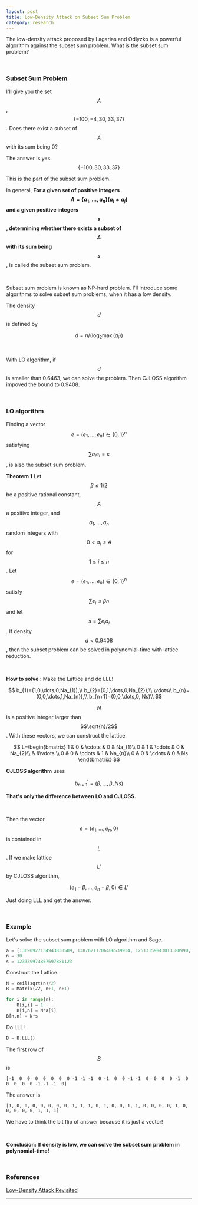 ```yaml
---
layout: post
title: Low-Density Attack on Subset Sum Problem
category: research
---
```


The low-density attack proposed by Lagarias and Odlyzko is a powerful algorithm against the subset sum problem. What is the subset sum problem?

<br>

### Subset Sum Problem

I'll give you the set $$A$$, $$\{-100, -4, 30, 33, 37\}$$. Does there exist a subset of $$A$$ with its sum being 0?

The answer is yes. $$\{-100, 30, 33, 37\}$$ 

This is the part of the subset sum problem. 

In general, **For a given set of positive integers $$A=\{a_{1},\dots,a_{n}\}(a_{i}\neq a_{j})$$ and a given positive integers $$s$$, determining whether there exists a subset of $$A$$ with its sum being $$s$$**, is called the subset sum problem.

<br>

Subset sum problem is known as NP-hard problem. I'll introduce some algorithms to solve subset sum problems, when it has a low density.

The density $$d$$ is defined by

$$
d=n/(\log _{2}\max(a_{i}))
$$

<br>

With LO algorithm, if $$d$$ is smaller than 0.6463, we can solve the problem.
Then CJLOSS algorithm impoved the bound to 0.9408.

<br>


### LO algorithm

Finding a vector $$e = (e_{1},\dots,e_{n})\in \{0,1\}^{n}$$ satisfying $$\sum a_{i}e_{i}=s$$, is also the subset sum problem.

**Theorem 1** Let $$\beta \leq 1/2$$ be a positive rational constant, $$A$$ a positive integer, and $$a_{1},\dots,a_{n}$$ random integers with $$0<a_{i}\leq A$$ for $$1\leq i\leq n$$. Let $$e=(e_{1},\dots,e_{n})\in \{0,1\}^{n}$$ satisfy $$\sum e_{i}\leq \beta n$$ and let $$s=\sum e_{i}a_{i}$$. If density $$d <0.9408$$ , then the subset problem can be solved in polynomial-time with lattice reduction.

<br>

**How to solve** : Make the Lattice and do LLL!

$$
b_{1}=(1,0,\dots,0,Na_{1}),\\
b_{2}=(0,1,\dots,0,Na_{2}),\\
\vdots\\
b_{n}=(0,0,\dots,1,Na_{n}),\\
b_{n+1}=(0,0,\dots,0, Ns)\\
$$

$$N$$ is a positive integer larger than $$\sqrt{n}/2$$. With these vectors, we can construct the lattice.

$$
L=\begin{bmatrix}
1 & 0 & \cdots & 0 & Na_{1}\\
0 & 1 & \cdots & 0 & Na_{2}\\
& &\vdots \\
0 & 0 & \cdots & 1 & Na_{n}\\
0 & 0 & \cdots & 0 & Ns
\end{bmatrix}
$$

**CJLOSS algorithm** uses 

$$
b_{n+1}^{'}=(\beta,\dots,\beta,Ns)
$$

**That's only the difference between LO and CJLOSS.**

<br>

Then the vector $$e = (e_{1},\dots,e_{n},0)$$ is contained in $$L$$. If we make lattice $$L'$$ by CJLOSS algorithm,

$$
(e_{1}-\beta,\dots,e_{n}-\beta,0)\in L'
$$


Just doing LLL and get the answer. 

<br>


### Example

Let's solve the subset sum problem with LO algorithm and Sage.

```python
a = [13690927134943830509, 13876211706406539934, 12513159843013588990, 17967877664635797040, 5848785419645134862, 9540418589697912617, 4053923682838161582, 2164855181189798694, 5910401748741458666, 15313897890081701013, 11521138435324772070, 14135593984214959514, 5522052656667513412, 15892930505438405483, 13072045730860351016, 1936383875374537924, 17543307219144377567, 1371674957251633772, 415015434812167152, 4698213187133497266, 8035934487614551996, 11041324439930660822, 16365515575165927158, 13683880390775221476, 3737671274436834204, 8583295282709393315, 12661448542963540, 10846024688620122060, 16714645054696992400, 13299870714171914680]
n = 30
s = 123339973857697881123
```

Construct the Lattice.

```python
N = ceil(sqrt(n)/2)
B = Matrix(ZZ, n+1, n+1)

for i in range(n):
    B[i,i] = 1
    B[i,n] = N*a[i]
B[n,n] = N*s
```

Do LLL!

```python
B = B.LLL()
```

The first row of $$B$$ is 

```
[-1  0  0  0  0  0  0  0 -1 -1 -1  0 -1  0  0 -1 -1  0  0  0  0 -1  0  0  0  0  0 -1 -1 -1  0]
```

The answer is

```
[1, 0, 0, 0, 0, 0, 0, 0, 1, 1, 1, 0, 1, 0, 0, 1, 1, 0, 0, 0, 0, 1, 0, 0, 0, 0, 0, 1, 1, 1]
```

We have to think the bit flip of answer because it is just a vector!

<br>


**Conclusion: If density is low, we can solve the subset sum problem in polynomial-time!**

<br>


### References

[Low-Density Attack Revisited](https://eprint.iacr.org/2007/066.pdf)

- - -